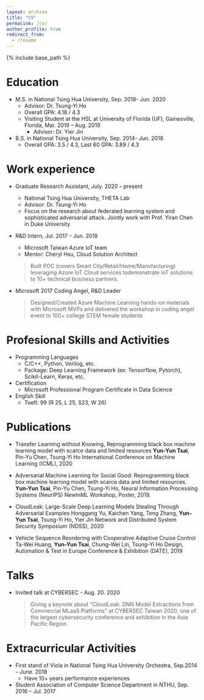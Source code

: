 ```yaml
---
layout: archive
title: "CV"
permalink: /cv/
author_profile: true
redirect_from:
  - /resume
---
```


{% include base_path %}

Education
======
* M.S. in National Tsing Hua University, Sep. 2018- Jun. 2020
  * Advisor: Dr. Tsung-Yi Ho
  * Overall GPA: 4.18 / 4.3
  * Visiting Student at the HSL at University of Florida (UF), Gainesville, Florida, Mar. 2019 – Aug. 2019
    * Advisor: Dr. Yier Jin 
* B.S. in National Tsing Hua University, Sep. 2014- Jun. 2018
  * Overall GPA: 3.5 / 4.3, Last 60 GPA: 3.89 / 4.3


Work experience
======
* Graduate Research Assistant, July. 2020 – present
  * National Tsing Hua University, THETA Lab
  * Advisor: Dr. Tsung-Yi Ho
  * Focus on the research about federated learning system and sophisticated adversarial attack. Jointly work with Prof. Yiran Chen in   Duke University

* R&D Intern, Jul. 2017 – Jun. 2018
  * Microsoft Taiwan Azure IoT team
  * Mentor: Cheryl Hsu, Cloud Solution Architect
  > Built POC (covers Smart City/Retail/Home/Manufacturing) leveraging Azure IoT Cloud services todemonstrate IoT solutions to 10+ technical business partners.

* Microsoft 2017 Coding Angel, R&D Leader
  > Designed/Created Azure Machine Learning hands-on materials with Microsoft MVPs and delivered the workshop in coding angel event to 100+ college STEM female students
 
  
Profesional Skills and Activities
======
* Programming Languages
  * C/C++, Python, Verilog, etc.
  * Package: Deep Learning Framework (ex: Tensorflow, Pytorch), Scikit-Learn, Keras, etc.
* Certification
  * Microsoft Professional Program Certificate in Data Science
* English Skill
  * Toefl: 99 (R 25, L 25, S23, W 26)

Publications
======
* Transfer Learning without Knowing, Reprogramming black box machine learning model with scarce data and limited resources
  **Yun-Yun Tsai**, Pin-Yu Chen, Tsung-Yi Ho
  International Conference on Machine Learning (ICML), 2020

* Adversarial Machine Learning for Social Good: Reprogramming black box machine learning model with scarce data and limited resources.
  **Yun-Yun Tsai**, Pin-Yu Chen, Tsung-Yi Ho,
  Neural Information Processing Systems (NeurIPS) NewInML Workshop, Poster, 2019.

* CloudLeak: Large-Scale Deep Learning Models Stealing Through Adversarial Examples
  Honggang Yu, Kaichen Yang, Teng Zhang, **Yun-Yun Tsai**, Tsung-Yi Ho, Yier Jin
  Network and Distributed System Security Symposium (NDSS), 2020

* Vehicle Sequence Reordering with Cooperative Adaptive Cruise Control
  Ta-Wei Huang, **Yun-Yun Tsai**, Chung-Wei Lin, Tsung-Yi Ho
  Design, Automation & Test in Europe Conference & Exhibition (DATE), 2019
  
Talks
======
* Invited talk at CYBERSEC - Aug. 20. 2020
  > Giving a keynote about “CloudLeak: DNN Model Extractions from Commercial MLaaS Platforms” at CYBERSEC Taiwan 2020, one of the largest cybersecurity conference and exhibition in the Asia Pacific Region. 
 

  
Extracurricular Activities
======
* First stand of Viola in National Tsing Hua University Orchestra, Sep.2014 – June. 2018 
  * Have 10+ years performance experiences	
* Student Association of Computer Science Department in NTHU, Sep. 2016 – Jul. 2017


